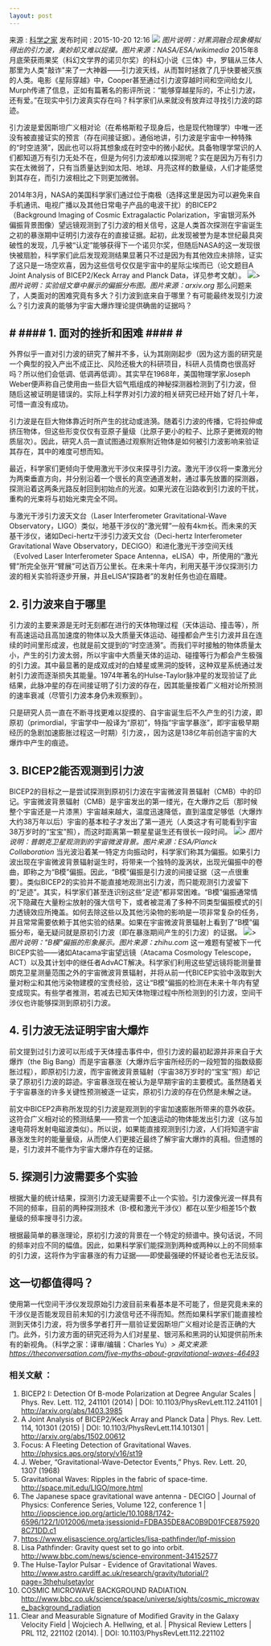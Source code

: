 ```yaml
---
layout: post
---
```

来源 : [科学之家](http://www.kexuehome.com/articles/201510201908.html)   发布时间 : 2015-10-20 12:16
![](/images/news/10271104.jpg) *图片说明：对黑洞融合现象模拟得出的引力波，美妙却又难以捉摸。图片来源：NASA/ESA/wikimedia*
2015年8月底荣获雨果奖（科幻文学界的诺贝尔奖）的科幻小说《三体》中，罗辑从三体人那里为人类"敲诈"来了一大神器——引力波天线，从而暂时拯救了几乎快要被灭族的人类。电影《星际穿越》中，Cooper甚至通过引力波穿越时间和空间给女儿Murph传递了信息，正如有篇著名的影评所说：“能够穿越星际的，不止引力波，还有爱。”在现实中引力波真实存在吗？科学家们从来就没有放弃过寻找引力波的踪迹。

引力波是爱因斯坦广义相对论（在希格斯粒子现身后，也是现代物理学）中唯一还没有被直接证实的预言（存在间接证据）。通俗地讲，引力波是宇宙中一种特殊的“时空涟漪”，因此也可以将其想象成在时空中的微小起伏。具备物理学常识的人们都知道万有引力无处不在，但是为何引力波却难以探测呢？实在是因为万有引力实在太微弱了，只有当质量达到如太阳、地球、月亮这样的数量级，人们才能感觉到其存在，而引力波相比之下则更加微弱。

2014年3月，NASA的美国科学家们通过位于南极（选择这里是因为可以避免来自手机通讯、电视广播以及其他日常电子产品的电波干扰）的BICEP2（Background Imaging of Cosmic Extragalactic Polarization，宇宙银河系外偏振背景图像）望远镜观测到了引力波的相关信号，这是人类首次探测在宇宙诞生之初的暴涨期中证明引力波存在的直接证据。起初，此发现被誉为是本世纪最具突破性的发现，几乎被“认定”能够获得下一个诺贝尔奖，但随后NASA的这一发现很快被扇脸，科学家们此后发现观测结果显著只不过是因为有其他效应未排除，证实了这只是一场空欢喜，因为这些信号仅仅是宇宙中的星际尘埃而已（论文题目A Joint Analysis of BICEP2/Keck Array and Planck Data，详见参考文献）。
![](/images/news/102711042.jpg)*> 图片说明：实验组文章中展示的偏振分布图。图片来源：arxiv.org*
那么问题来了，人类面对的困难究竟有多大？引力波到底来自于哪里？有可能最终发现引力波么？引力波真的能够为宇宙大爆炸理论提供确凿的证据吗？
## # #### 1. 面对的挫折和困难 #### # ##
外界似乎一直对引力波的研究了解并不多，认为其刚刚起步（因为这方面的研究是一个典型的投入产出不成正比、风险还极大的科研项目，科研人员情商也很高好吗？所以他们会低调、低调再低调）。其实早在1968年，美国物理学家Joseph Weber便声称自己使用由一些巨大铝气瓶组成的神秘探测器检测到了引力波，但随后这被证明是错误的。实际上科学界对引力波的相关研究已经开始了好几十年，可惜一直没有成功。

引力波是在巨大物体靠近时所产生的扰动或涟漪。随着引力波的传播，它将拉伸或挤压物体，但这些形变仅仅有亚原子量级（比原子更小的粒子、比原子更微观的物质层次）。因此，研究人员一直试图通过观察附近物体是如何被引力波影响来验证其存在，其中的难度可想而知。

最近，科学家们更倾向于使用激光干涉仪来探寻引力波。激光干涉仪将一束激光分为两束垂直方向，并分别沿着一个很长的真空通道发射，通过事先放置的探测器，探测沿着这两条光路反射回到初始点的光波。如果光波在沿路收到引力波的干扰，重构的光束将与初始光束完全不同。

与激光干涉引力波天文台（Laser Interferometer Gravitational-Wave Observatory，LIGO）类似，地基干涉仪的“激光臂”一般有4km长。而未来的天基干涉仪，诸如Deci-hertz干涉引力波天文台（Deci-hertz Interferometer Gravitational Wave Observatory，DECIGO）和进化激光干涉空间天线（Evolved Laser Interferometer Space Antenna，eLISA）中，所使用的“激光臂”所完全张开“臂展”可达百万公里长。在未来十年内，利用天基干涉仪探测引力波的相关实验将逐步开展，并且eLISA“探路者”的发射任务也迫在眉睫。
## 2. 引力波来自于哪里 ##
引力波的主要来源是无时无刻都在进行的天体物理过程（天体运动、撞击等），所有高速运动且高加速度的物体以及大质量天体运动、碰撞都会产生引力波并且在连续的时间里形成波，也就是前文提到的“时空涟漪”。而我们平时接触的物体质量太小，产生的引力波太弱，所以宇宙中大质量天体的运动、碰撞等行为都会产生极强的引力波。其中最显著的是成双成对的白矮星或黑洞的旋转，这种双星系统通过发射引力波而逐渐损失其能量。1974年著名的Hulse-Taylor脉冲星的发现验证了此结果，此脉冲星的存在间接证明了引力波的存在，因其能量按着广义相对论所预测的速率衰减（尽管引力波本身仍未观察到）。

只是研究人员一直在不断寻找更难以捉摸的、自宇宙诞生后不久产生的引力波，即原初（primordial，宇宙学中一般译为“原初”，特指“宇宙学暴涨”，即宇宙极早期经历的急剧加速膨胀过程这一时期）引力波，，因为这是138亿年前创造宇宙的大爆炸中产生的痕迹。
## 3. BICEP2能否观测到引力波 ##
BICEP2的目标之一是尝试探测到原初引力波在宇宙微波背景辐射（CMB）中的印记。宇宙微波背景辐射（CMB）是宇宙发出的第一缕光，在大爆炸之后（那时候整个宇宙还是一片漆黑）宇宙越来越大，温度迅速降低，直到温度足够低（大爆炸大约38万年以后）宇宙的基本粒子才发出了第一道光（人类这才有可能看到宇宙38万岁时的“宝宝”照），而这时距离第一颗星星诞生还有很长一段时间。
![](/images/news/102711043.jpg)*> 图片说明：普朗克卫星观测到的宇宙微波背景。图片来源：ESA/Planck Collaboration*
当光波沿着某一特定方向振动时，科学家们称其为偏振。如果引力波出现在宇宙微波背景辐射诞生时，将带来一个独特的漩涡状，出现光偏振中的卷曲，即称之为“B模”偏振。因此，“B模”偏振是引力波的间接证据（这一点很重要）。类似BICEP2的实验并不能直接地观测出引力波，而只能观测引力波留下的“足迹”。其实，科学家们甚至连识别这些“足迹”都非常困难。“B模”偏振通常情况下隐藏在大量粉尘放射的强大信号下，或者被混淆了多种不同类型偏振模式的引力透镜效应所掩盖。如何去除这些以及其他污染物的影响是一项非常复杂的任务，并且常常需要依赖于其他实验的结果。如果在宇宙微波背景辐射上看到了“B模”偏振分布，毫无疑问就是原初引力波（即在暴涨期间产生的引力波）的证据。
![](/images/news/102711045.jpg)*> 图片说明："B模"偏振的形象展示。图片来源：zhihu.com*
这一难题有望被下一代BICEP实验——诸如Atacama宇宙望远镜（Atacama Cosmology Telescope，ACT）以及其计划中的继任者AdvACT解决。科学家们利用这些望远镜将能测量普朗克卫星测量范围之外的宇宙微波背景辐射，并将从前一代BICEP实验中汲取到大量对粉尘和其他污染物建模的宝贵经验，这让“B模”偏振的检测在未来十年内有望变成现实。有些学者推测，若减去已知天体物理过程中所检测到的引力波，空间干涉仪也许能够探测到原初引力波。
## 4. 引力波无法证明宇宙大爆炸 ##
前文提到过引力波可以形成于天体撞击事件中，但引力波的最初起源并非来自于大爆炸（the Big Bang）而是宇宙暴涨（大爆炸后宇宙所经历的一段短暂的指数级膨胀过程），即原初引力波，而宇宙微波背景辐射（宇宙38万岁时的“宝宝”照）却记录了原初引力波的踪迹。宇宙暴涨现在被认为是早期宇宙的主要模式。虽然随着关于宇宙暴涨的许多关键性预测被逐一证实，原初引力波的存在仍然是未解之谜。

前文中BICEP2声称所发现的引力波是观测到的宇宙加速膨胀所带来的意外收获。这符合广义相对论的预测结果——预言一个加速运动的物体能发出引力波（这与加速电荷将发射电磁波类似）。所以说，如果能直接观测到引力波，人们将知道宇宙暴涨发生时的能量量级，从而使人们更接近最终了解宇宙大爆炸的真相。但遗憾的是，引力波并不能作为宇宙大爆炸存在的证据。
## 5. 探测引力波需要多个实验 ##
根据大量的统计结果，探测引力波无疑需要不止一个实验。引力波像光波一样具有不同的频率，目前的两种探测技术（B-模和激光干涉仪）都在以至少相差15个数量级的频率搜寻引力波。

根据最简单的暴涨理论，原初引力波的背景在一个特定的频谱中。换句话说，不同的频率对应不同的幅值。因此，如果科学家们能探测到两种或两种以上的不同频率的引力波，这将作为宇宙暴涨的有力证据——即使最强硬的怀疑论者也无法反驳。
## 这一切都值得吗？ ##
使用第一代空间干涉仪发现原始引力波目前来看基本是不可能了，但是究竟未来的干涉仪是否能发现目前未知的引力波信号还不得而知。然而如果科学家们能直接检测到天体引力波，将为很多学者打开一扇验证爱因斯坦广义相对论是否正确的大门。此外，引力波方面的研究还将为人们对星星、银河系和黑洞的认知提供前所未有的新视角。（科学之家：译审/编辑：Charles Yu）*> 英文来源: https://theconversation.com/five-myths-about-gravitational-waves-46493*
### 相关文献 ： ###
1. BICEP2 I: Detection Of B-mode Polarization at Degree Angular Scales | Phys. Rev. Lett. 112, 241101 (2014) | DOI: 10.1103/PhysRevLett.112.241101 | http://arxiv.org/abs/1403.3985
2. A Joint Analysis of BICEP2/Keck Array and Planck Data | Phys. Rev. Lett. 114, 101301 (2015) | DOI: 10.1103/PhysRevLett.114.101301 | http://arxiv.org/abs/1502.00612
3. Focus: A Fleeting Detection of Gravitational Waves. http://physics.aps.org/story/v16/st19
4. J. Weber, “Gravitational-Wave-Detector Events,” Phys. Rev. Lett. 20, 1307 (1968)
5. Gravitational Waves: Ripples in the fabric of space-time. http://space.mit.edu/LIGO/more.html
6. The Japanese space gravitational wave antenna - DECIGO | Journal of Physics: Conference Series, Volume 122, conference 1 | http://iopscience.iop.org/article/10.1088/1742-6596/122/1/012006/meta;jsessionid=FDBA35DE8AC0B9D01FCE8759208C71DD.c1
7. https://www.elisascience.org/articles/lisa-pathfinder/lpf-mission
8. Lisa Pathfinder: Gravity quest set to go into orbit. http://www.bbc.com/news/science-environment-34152577
9. The Hulse-Taylor Pulsar - Evidence of Gravitational Waves. http://www.astro.cardiff.ac.uk/research/gravity/tutorial/?page=3thehulsetaylor
10. COSMIC MICROWAVE BACKGROUND RADIATION. http://www.bbc.co.uk/science/space/universe/sights/cosmic_microwave_background_radiation
11. Clear and Measurable Signature of Modified Gravity in the Galaxy Velocity Field | Wojciech A. Hellwing, et al. | Physical Review Letters | PRL 112, 221102 (2014). | DOI: 10.1103/PhysRevLett.112.221102